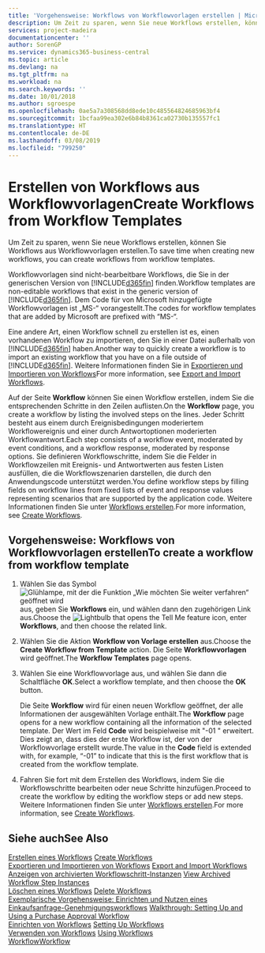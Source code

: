 ```yaml
---
title: 'Vorgehensweise: Workflows von Workflowvorlagen erstellen | Microsoft Docs'
description: Um Zeit zu sparen, wenn Sie neue Workflows erstellen, können Sie Workflows aus Workflowvorlagen erstellen.
services: project-madeira
documentationcenter: ''
author: SorenGP
ms.service: dynamics365-business-central
ms.topic: article
ms.devlang: na
ms.tgt_pltfrm: na
ms.workload: na
ms.search.keywords: ''
ms.date: 10/01/2018
ms.author: sgroespe
ms.openlocfilehash: 0ae5a7a308568dd8ede10c485564824685963bf4
ms.sourcegitcommit: 1bcfaa99ea302e6b84b8361ca02730b135557fc1
ms.translationtype: HT
ms.contentlocale: de-DE
ms.lasthandoff: 03/08/2019
ms.locfileid: "799250"
---
```

# <a name="create-workflows-from-workflow-templates"></a><span data-ttu-id="32067-103">Erstellen von Workflows aus Workflowvorlagen</span><span class="sxs-lookup"><span data-stu-id="32067-103">Create Workflows from Workflow Templates</span></span>
<span data-ttu-id="32067-104">Um Zeit zu sparen, wenn Sie neue Workflows erstellen, können Sie Workflows aus Workflowvorlagen erstellen.</span><span class="sxs-lookup"><span data-stu-id="32067-104">To save time when creating new workflows, you can create workflows from workflow templates.</span></span>  

 <span data-ttu-id="32067-105">Workflowvorlagen sind nicht-bearbeitbare Workflows, die Sie in der generischen Version von [!INCLUDE[d365fin](includes/d365fin_md.md)] finden.</span><span class="sxs-lookup"><span data-stu-id="32067-105">Workflow templates are non-editable workflows that exist in the generic version of [!INCLUDE[d365fin](includes/d365fin_md.md)].</span></span> <span data-ttu-id="32067-106">Dem Code für von Microsoft hinzugefügte Workflowvorlagen ist „MS-“ vorangestellt.</span><span class="sxs-lookup"><span data-stu-id="32067-106">The codes for workflow templates that are added by Microsoft are prefixed with “MS-“.</span></span>  

 <span data-ttu-id="32067-107">Eine andere Art, einen Workflow schnell zu erstellen ist es, einen vorhandenen Workflow zu importieren, den Sie in einer Datei außerhalb von [!INCLUDE[d365fin](includes/d365fin_md.md)] haben.</span><span class="sxs-lookup"><span data-stu-id="32067-107">Another way to quickly create a workflow is to import an existing workflow that you have on a file outside of [!INCLUDE[d365fin](includes/d365fin_md.md)].</span></span> <span data-ttu-id="32067-108">Weitere Informationen finden Sie in [Exportieren und Importieren von Workflows](across-how-to-export-and-import-workflows.md)</span><span class="sxs-lookup"><span data-stu-id="32067-108">For more information, see [Export and Import Workflows](across-how-to-export-and-import-workflows.md).</span></span>  

<span data-ttu-id="32067-109">Auf der Seite **Workflow** können Sie einen Workflow erstellen, indem Sie die entsprechenden Schritte in den Zeilen auflisten.</span><span class="sxs-lookup"><span data-stu-id="32067-109">On the **Workflow** page, you create a workflow by listing the involved steps on the lines.</span></span> <span data-ttu-id="32067-110">Jeder Schritt besteht aus einem durch Ereignisbedingungen moderiertem Workflowereignis und einer durch Antwortoptionen moderierten Workflowantwort.</span><span class="sxs-lookup"><span data-stu-id="32067-110">Each step consists of a workflow event, moderated by event conditions, and a workflow response, moderated by response options.</span></span> <span data-ttu-id="32067-111">Sie definieren Workflowschritte, indem Sie die Felder in Workflowzeilen mit Ereignis- und Antwortwerten aus festen Listen ausfüllen, die die Workflowszenarien darstellen, die durch den Anwendungscode unterstützt werden.</span><span class="sxs-lookup"><span data-stu-id="32067-111">You define workflow steps by filling fields on workflow lines from fixed lists of event and response values representing scenarios that are supported by the application code.</span></span> <span data-ttu-id="32067-112">Weitere Informationen finden Sie unter [Workflows erstellen](across-how-to-create-workflows.md).</span><span class="sxs-lookup"><span data-stu-id="32067-112">For more information, see [Create Workflows](across-how-to-create-workflows.md).</span></span>  

## <a name="to-create-a-workflow-from-workflow-template"></a><span data-ttu-id="32067-113">Vorgehensweise: Workflows von Workflowvorlagen erstellen</span><span class="sxs-lookup"><span data-stu-id="32067-113">To create a workflow from workflow template</span></span>  
1.  <span data-ttu-id="32067-114">Wählen Sie das Symbol ![Glühlampe, mit der die Funktion „Wie möchten Sie weiter verfahren“ geöffnet wird](media/ui-search/search_small.png "Wie möchten Sie weiter verfahren?") aus, geben Sie **Workflows** ein, und wählen dann den zugehörigen Link aus.</span><span class="sxs-lookup"><span data-stu-id="32067-114">Choose the ![Lightbulb that opens the Tell Me feature](media/ui-search/search_small.png "Tell me what you want to do") icon, enter **Workflows**, and then choose the related link.</span></span>  
2.  <span data-ttu-id="32067-115">Wählen Sie die Aktion **Workflow von Vorlage erstellen** aus.</span><span class="sxs-lookup"><span data-stu-id="32067-115">Choose the **Create Workflow from Template** action.</span></span> <span data-ttu-id="32067-116">Die Seite **Workflowvorlagen** wird geöffnet.</span><span class="sxs-lookup"><span data-stu-id="32067-116">The **Workflow Templates** page opens.</span></span>  
3.  <span data-ttu-id="32067-117">Wählen Sie eine Workflowvorlage aus, und wählen Sie dann die Schaltfläche **OK**.</span><span class="sxs-lookup"><span data-stu-id="32067-117">Select a workflow template, and then choose the **OK** button.</span></span>  

     <span data-ttu-id="32067-118">Die Seite **Workflow** wird für einen neuen Workflow geöffnet, der alle Informationen der ausgewählten Vorlage enthält.</span><span class="sxs-lookup"><span data-stu-id="32067-118">The **Workflow** page opens for a new workflow containing all the information of the selected template.</span></span> <span data-ttu-id="32067-119">Der Wert im Feld **Code** wird beispielweise mit "-01 " erweitert. Dies zeigt an, dass dies der erste Workflow ist, der von der Workflowvorlage erstellt wurde.</span><span class="sxs-lookup"><span data-stu-id="32067-119">The value in the **Code** field is extended with, for example, “-01” to indicate that this is the first workflow that is created from the workflow template.</span></span>  
4.  <span data-ttu-id="32067-120">Fahren Sie fort mit dem Erstellen des Workflows, indem Sie die Workflowschritte bearbeiten oder neue Schritte hinzufügen.</span><span class="sxs-lookup"><span data-stu-id="32067-120">Proceed to create the workflow by editing the workflow steps or add new steps.</span></span> <span data-ttu-id="32067-121">Weitere Informationen finden Sie unter [Workflows erstellen](across-how-to-create-workflows.md).</span><span class="sxs-lookup"><span data-stu-id="32067-121">For more information, see [Create Workflows](across-how-to-create-workflows.md).</span></span>  

## <a name="see-also"></a><span data-ttu-id="32067-122">Siehe auch</span><span class="sxs-lookup"><span data-stu-id="32067-122">See Also</span></span>  
 <span data-ttu-id="32067-123">[Erstellen eines Workflows](across-how-to-create-workflows.md) </span><span class="sxs-lookup"><span data-stu-id="32067-123">[Create Workflows](across-how-to-create-workflows.md) </span></span>  
 <span data-ttu-id="32067-124">[Exportieren und Importieren von Workflows](across-how-to-export-and-import-workflows.md) </span><span class="sxs-lookup"><span data-stu-id="32067-124">[Export and Import Workflows](across-how-to-export-and-import-workflows.md) </span></span>  
 <span data-ttu-id="32067-125">[Anzeigen von archivierten Workflowschritt-Instanzen](across-how-to-view-archived-workflow-step-instances.md) </span><span class="sxs-lookup"><span data-stu-id="32067-125">[View Archived Workflow Step Instances](across-how-to-view-archived-workflow-step-instances.md) </span></span>  
 <span data-ttu-id="32067-126">[Löschen eines Workflows](across-how-to-delete-workflows.md) </span><span class="sxs-lookup"><span data-stu-id="32067-126">[Delete Workflows](across-how-to-delete-workflows.md) </span></span>  
 <span data-ttu-id="32067-127">[Exemplarische Vorgehensweise: Einrichten und Nutzen eines Einkaufsanfrage-Genehmigungsworkflows](walkthrough-setting-up-and-using-a-purchase-approval-workflow.md) </span><span class="sxs-lookup"><span data-stu-id="32067-127">[Walkthrough: Setting Up and Using a Purchase Approval Workflow](walkthrough-setting-up-and-using-a-purchase-approval-workflow.md) </span></span>  
 <span data-ttu-id="32067-128">[Einrichten von Workflows](across-set-up-workflows.md) </span><span class="sxs-lookup"><span data-stu-id="32067-128">[Setting Up Workflows](across-set-up-workflows.md) </span></span>  
 <span data-ttu-id="32067-129">[Verwenden von Workflows](across-use-workflows.md) </span><span class="sxs-lookup"><span data-stu-id="32067-129">[Using Workflows](across-use-workflows.md) </span></span>  
 [<span data-ttu-id="32067-130">Workflow</span><span class="sxs-lookup"><span data-stu-id="32067-130">Workflow</span></span>](across-workflow.md)   
